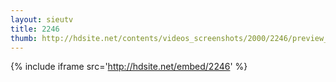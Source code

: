 ```yaml
---
layout: sieutv
title: 2246
thumb: http://hdsite.net/contents/videos_screenshots/2000/2246/preview_360p.mp4.jpg
---
```

{% include iframe src='http://hdsite.net/embed/2246' %}
 
